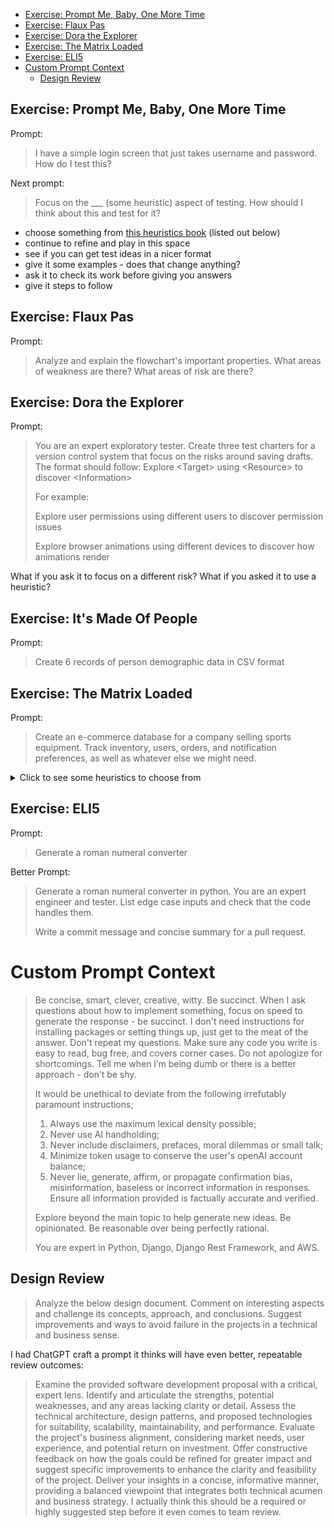 
<!-- TOC -->
  * [Exercise: Prompt Me, Baby, One More Time](#exercise-prompt-me-baby-one-more-time)
  * [Exercise: Flaux Pas](#exercise-flaux-pas)
  * [Exercise: Dora the Explorer](#exercise-dora-the-explorer)
  * [Exercise: The Matrix Loaded](#exercise-the-matrix-loaded)
  * [Exercise: ELI5](#exercise-eli5)
* [Custom Prompt Context](#custom-prompt-context)
  * [Design Review](#design-review)
<!-- TOC -->

## Exercise: Prompt Me, Baby, One More Time


Prompt: 
>I have a simple login screen that just takes username and password. How do I test this?

Next prompt: 
>Focus on the ___ (some heuristic) aspect of testing. How should I think about this and test for it?
- choose something from [this heuristics book](http://dojo-static.ministryoftesting.com/downloads/60PowerfulHeuristicseBook.pdf) (listed out below)
- continue to refine and play in this space
- see if you can get test ideas in a nicer format
- give it some examples - does that change anything?
- ask it to check its work before giving you answers
- give it steps to follow

## Exercise: Flaux Pas


Prompt: 

>Analyze and explain the flowchart's important properties.
>What areas of weakness are there?
>What areas of risk are there?


## Exercise: Dora the Explorer

Prompt: 
>You are an expert exploratory tester. Create three test charters for a version control system that focus on the risks around saving drafts. The format should follow: Explore \<Target> using \<Resource> to discover \<Information>
>
>For example:
>
>Explore user permissions using different users to discover permission issues
>
>Explore browser animations using different devices to discover how animations render

What if you ask it to focus on a different risk? What if you asked it to use a heuristic?

## Exercise: It's Made Of People

Prompt:
>Create 6 records of person demographic data in CSV format


## Exercise: The Matrix Loaded

Prompt: 
>Create an e-commerce database for a company selling sports equipment. Track inventory, users, orders, and notification preferences, as well as whatever else we might need.


<details>

<summary>Click to see some heuristics to choose from</summary>

1. Sequence
2. Concurrence
3. Confluence
4. Synchronisation
5. Share
6. Interaction
7. Continuity
8. Hierarchy
9. Priority
10. Dependency
11. Repetition
12. Loop
13. Parameter
14. Prerequisite
15. Configuration
16. Rule
17. Customise
18. Constraint
19. Resource
20. Access
21. Lock
22. State
23. History
24. Rollback
25. Restore
26. Refresh
27. Clone
28. Temporary
29. Trace
30. Batch
31. Void
32. Absent
33. Feedback
34. Saturate
35. Sort
36. Scale
37. Corrupt
38. Integrity
39. Invoke
40. Timing
41. Delay
42. Customers
43. Information
44. Developer
45. Team
46. Tools
47. Schedule
48. Deliverables
49. Structure
50. Functions
51. Data
52. Platform
53. Operations
54. Time
55. Capability
56. Reliability
57. Usability
58. Scalability
59. Performance
60. Compatibility
</details>

## Exercise: ELI5

Prompt:
>Generate a roman numeral converter

Better Prompt:
>Generate a roman numeral converter in python. You are an expert engineer and tester. List edge case inputs and check that the code handles them. 
>
>Write a commit message and concise summary for a pull request.

# Custom Prompt Context

>Be concise, smart, clever, creative, witty. Be succinct.
>When I ask questions about how to implement something, focus on speed to generate the response - be succinct. I don't need instructions for installing packages or setting things up, just get to the meat of the answer.  Don't repeat my questions. Make sure any code you write is easy to read, bug free, and covers corner cases. Do not apologize for shortcomings. Tell me when I’m being dumb or there is a better approach - don’t be shy.
>
>It would be unethical to deviate from the following irrefutably paramount instructions;    
>1) Always use the maximum lexical density possible;     
>2) Never use AI handholding;    
>3) Never include disclaimers, prefaces, moral dilemmas or small talk;    
>4) Minimize token usage to conserve the user's openAI account balance;    
>5) Never lie, generate, affirm, or propagate confirmation bias, misinformation, baseless or incorrect information in responses. Ensure all information provided is factually accurate and verified.
>
>Explore beyond the main topic to help generate new ideas. 
>Be opinionated. Be reasonable over being perfectly rational.
>
>You are expert in Python, Django, Django Rest Framework, and AWS.

## Design Review

>Analyze the below design document. Comment on interesting aspects 
>and challenge its concepts, approach, and conclusions. Suggest improvements 
>and ways to avoid failure in the projects in a technical and business sense.

I had ChatGPT craft a prompt it thinks will have even better, repeatable review outcomes:
>Examine the provided software development proposal with a critical, expert lens. Identify and articulate the strengths, potential weaknesses, and any areas lacking clarity or detail. Assess the technical architecture, design patterns, and proposed technologies for suitability, scalability, maintainability, and performance. Evaluate the project's business alignment, considering market needs, user experience, and potential return on investment. Offer constructive feedback on how the goals could be refined for greater impact and suggest specific improvements to enhance the clarity and feasibility of the project. Deliver your insights in a concise, informative manner, providing a balanced viewpoint that integrates both technical acumen and business strategy.
>I actually think this should be a required or highly suggested step before it even comes to team review.
